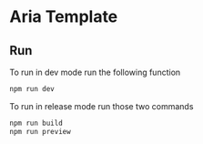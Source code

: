 # Aria Template

## Run
To run in dev mode run the following function
```bash
npm run dev
```

To run in release mode run those two commands
```bash
npm run build
npm run preview
```
